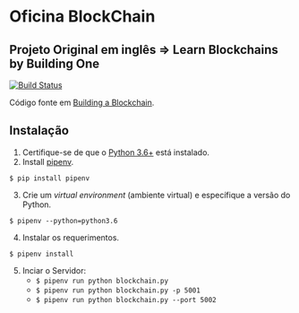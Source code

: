 # Oficina BlockChain
## Projeto Original em inglês => Learn Blockchains by Building One

[![Build Status](https://travis-ci.org/dvf/blockchain.svg?branch=master)](https://travis-ci.org/dvf/blockchain)

Código fonte em [Building a Blockchain](https://medium.com/p/117428612f46). 

## Instalação

1. Certifique-se de que o [Python 3.6+](https://www.python.org/downloads/) está instalado. 
2. Install [pipenv](https://github.com/kennethreitz/pipenv). 

```
$ pip install pipenv 
```

3. Crie um _virtual environment_ (ambiente virtual) e específique a versão do Python. 

```
$ pipenv --python=python3.6
```

4. Instalar os requerimentos. 

```
$ pipenv install 
``` 

5. Inciar o Servidor:
    * `$ pipenv run python blockchain.py` 
    * `$ pipenv run python blockchain.py -p 5001`
    * `$ pipenv run python blockchain.py --port 5002`
